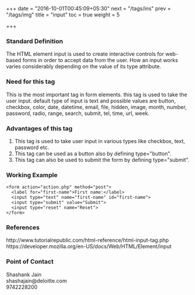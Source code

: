 +++
date = "2016-10-01T00:45:09+05:30"
next = "/tags/ins"
prev = "/tags/img"
title = "input"
toc = true
weight = 5

+++

<h3>Standard Definition</h3>
The HTML element input is used to create interactive controls for web-based forms in order to accept data from the user. How an input works varies considerably depending on the value of its type attribute.

<h3>Need for this tag</h3>
This is the most important tag in form elements. this tag is used to take the user input. default type of input is text and possible values are button, checkbox, color, date, datetime, email, file, hidden, image, month, number, password, radio, range, search, submit, tel, time, url, week.

<h3>Advantages of this tag</h3>
<ol>
  <li>This tag is used to take user input in various types like checkbox, text, password etc.</li>
  <li>This tag can be used as a button also by defining type="button". </li>
  <li>This tag can also be used to submit the form by defining type="submit".</li>
</ol>

<h3>Working Example</h3>

    <form action="action.php" method="post">
      <label for="first-name">First name:</label>
      <input type="text" name="first-name" id="first-name">
      <input type="submit" value="Submit">
      <input type="reset" name="Reset">
    </form>

<h3>References</h3>
http://www.tutorialrepublic.com/html-reference/html-input-tag.php
<br>
https://developer.mozilla.org/en-US/docs/Web/HTML/Element/input


<h3>Point of Contact</h3>
Shashank Jain <br>
shashajain@deloitte.com <br>
9742228200
